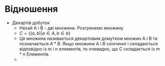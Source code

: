 # Відношення
- Декартів добуток
  - Нехай А і В - дві множини. Розгрянемо множину
  - $C = \{ (a,b) | a \in A, b \in b\}$
  - Ця множина називається декартовим домутком множин А і В та позначається $A * B$. Якщо множини А і В скінченні і складаються відповідно із m і n елементів, то очевидно, що С складається із $m*n$ Елементів.
  - 